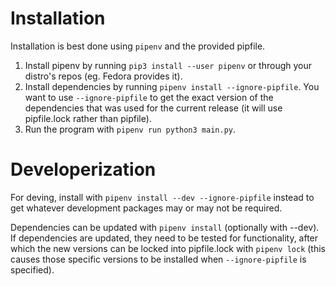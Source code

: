 # Installation

Installation is best done using `pipenv` and the provided pipfile.

1. Install pipenv by running `pip3 install --user pipenv` or through your distro's repos (eg. Fedora provides it).
2. Install dependencies by running `pipenv install --ignore-pipfile`. You want to use `--ignore-pipfile` to get the exact version of the dependencies that was used for the current release (it will use pipfile.lock rather than pipfile).
3. Run the program with `pipenv run python3 main.py`.

# Developerization

For deving, install with `pipenv install --dev --ignore-pipfile` instead to get whatever development packages may or may not be required.

Dependencies can be updated with `pipenv install` (optionally with --dev). If dependencies are updated, they need to be tested for functionality, after which the new versions can be locked into pipfile.lock with `pipenv lock` (this causes those specific versions to be installed when `--ignore-pipfile` is specified).